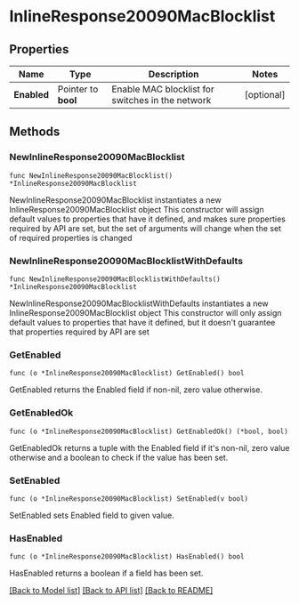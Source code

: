 # InlineResponse20090MacBlocklist

## Properties

Name | Type | Description | Notes
------------ | ------------- | ------------- | -------------
**Enabled** | Pointer to **bool** | Enable MAC blocklist for switches in the network | [optional] 

## Methods

### NewInlineResponse20090MacBlocklist

`func NewInlineResponse20090MacBlocklist() *InlineResponse20090MacBlocklist`

NewInlineResponse20090MacBlocklist instantiates a new InlineResponse20090MacBlocklist object
This constructor will assign default values to properties that have it defined,
and makes sure properties required by API are set, but the set of arguments
will change when the set of required properties is changed

### NewInlineResponse20090MacBlocklistWithDefaults

`func NewInlineResponse20090MacBlocklistWithDefaults() *InlineResponse20090MacBlocklist`

NewInlineResponse20090MacBlocklistWithDefaults instantiates a new InlineResponse20090MacBlocklist object
This constructor will only assign default values to properties that have it defined,
but it doesn't guarantee that properties required by API are set

### GetEnabled

`func (o *InlineResponse20090MacBlocklist) GetEnabled() bool`

GetEnabled returns the Enabled field if non-nil, zero value otherwise.

### GetEnabledOk

`func (o *InlineResponse20090MacBlocklist) GetEnabledOk() (*bool, bool)`

GetEnabledOk returns a tuple with the Enabled field if it's non-nil, zero value otherwise
and a boolean to check if the value has been set.

### SetEnabled

`func (o *InlineResponse20090MacBlocklist) SetEnabled(v bool)`

SetEnabled sets Enabled field to given value.

### HasEnabled

`func (o *InlineResponse20090MacBlocklist) HasEnabled() bool`

HasEnabled returns a boolean if a field has been set.


[[Back to Model list]](../README.md#documentation-for-models) [[Back to API list]](../README.md#documentation-for-api-endpoints) [[Back to README]](../README.md)


